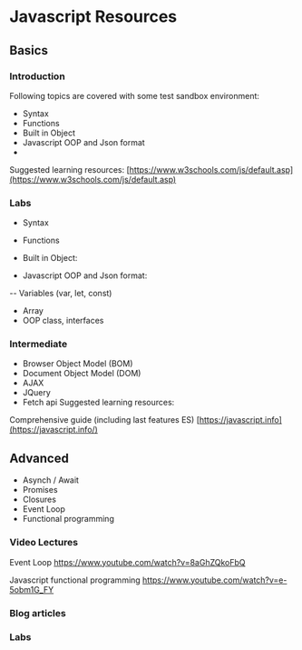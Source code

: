 # Javascript Resources


## Basics

### Introduction
Following topics are covered with some test sandbox environment:

 - Syntax
 - Functions
 - Built in Object
 - Javascript OOP and Json format
 -

Suggested learning resources:
[https://www.w3schools.com/js/default.asp](https://www.w3schools.com/js/default.asp)

### Labs
 - Syntax
 
 - Functions

 - Built in Object:
 
 - Javascript OOP and Json format:
 
 -- Variables (var, let, const)
-  Array
-  OOP class, interfaces



### Intermediate

 - Browser Object Model (BOM)
 - Document Object Model (DOM)
 - AJAX
 - JQuery
- Fetch api
Suggested learning resources:

Comprehensive guide (including last features ES)
[https://javascript.info](https://javascript.info/)



## Advanced
- Asynch / Await
- Promises
- Closures
- Event Loop
- Functional programming

### Video Lectures
Event Loop
https://www.youtube.com/watch?v=8aGhZQkoFbQ

Javascript functional programming
https://www.youtube.com/watch?v=e-5obm1G_FY


### Blog articles


### Labs



<!--stackedit_data:
eyJoaXN0b3J5IjpbLTE3MDU0NDQ1OCwtMzgyNTQyODEyLC0xOT
cxNDE2MDU5LDEzNzc0MjEyOTUsMTkwMDg5OTYxMSwxNzQ3ODg4
MjEzLDcyNDM2MTc4OSwtMTE1NTU0MzI0Miw4MTg4NzA2NjcsLT
kyODYwNTU4OSwxNTUzNDE0Nzg1LC05NTM1MzY5OSwtMjA5MDk4
NjgwMSwzMjg4NTIzMDUsOTE1MDc2MzA1LC01MTE1ODEzNTksMT
I1OTAxMjUwMF19
-->